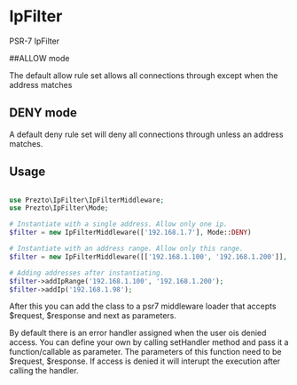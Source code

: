 # IpFilter
PSR-7 IpFilter

##ALLOW mode

The default allow rule set allows all connections through except when the address matches

## DENY mode

A default deny rule set will deny all connections through unless an address matches.

## Usage

```php

use Prezto\IpFilter\IpFilterMiddleware;
use Prezto\IpFilter\Mode;

# Instantiate with a single address. Allow only one ip.
$filter = new IpFilterMiddleware(['192.168.1.7'], Mode::DENY)

# Instantiate with an address range. Allow only this range.
$filter = new IpFilterMiddleware([['192.168.1.100', '192.168.1.200']], Mode::DENY)

# Adding addresses after instantiating.
$filter->addIpRange('192.168.1.100', '192.168.1.200');
$filter->addIp('192.168.1.98');

```

After this you can add the class to a psr7 middleware loader that accepts $request, $response and next as parameters.

By default there is an error handler assigned when the user ois denied access. You can define your own by calling setHandler method and pass it a function/callable as parameter. The parameters of this function need to be $request, $response. If access is denied it will interupt the execution after calling the handler.
